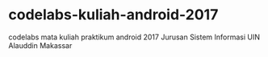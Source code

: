 # codelabs-kuliah-android-2017
codelabs mata kuliah praktikum android 2017 Jurusan Sistem Informasi UIN Alauddin Makassar
